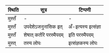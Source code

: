 | स्थिति | सूत्र | टिप्पणी |
| ----- | ------- | ------ |
| मुस्तँ | - | - |
| मुस्तँ | उपदेशेऽजनुनासिक इत् | अँ-इत्यस्य इत्संज्ञा |
| मुस्तँ | शेषात् कर्तरि परस्मैपदम् | इति परस्मैपदम् |
| मुस्त् | तस्य लोपः | इत्संज्ञकस्य लोपः |
